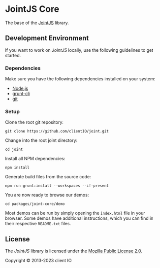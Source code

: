 # JointJS Core

The base of the [JointJS](https://www.jointjs.com/) library.

## Development Environment

If you want to work on *JointJS* locally, use the following guidelines to get started.

### Dependencies

Make sure you have the following dependencies installed on your system:
* [Node.js](https://nodejs.org/)
* [grunt-cli](http://gruntjs.com/using-the-cli)
* [git](https://git-scm.com/)

### Setup

Clone the root git repository:
```
git clone https://github.com/clientIO/joint.git
```

Change into the root joint directory:
```
cd joint
```

Install all NPM dependencies:
```
npm install
```

Generate build files from the source code:
```
npm run grunt:install --workspaces --if-present
```

You are now ready to browse our demos:
```
cd packages/joint-core/demo
```
Most demos can be run by simply opening the `index.html` file in your browser. Some demos have additional instructions, which you can find in their respective `README.txt` files.

## License

The *JointJS* library is licensed under the [Mozilla Public License 2.0](https://github.com/clientIO/joint/blob/master/LICENSE).

Copyright © 2013-2023 client IO
